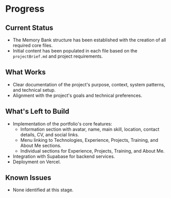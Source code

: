 # Progress

## Current Status

- The Memory Bank structure has been established with the creation of all required core files.
- Initial content has been populated in each file based on the `projectBrief.md` and project requirements.

## What Works

- Clear documentation of the project's purpose, context, system patterns, and technical setup.
- Alignment with the project's goals and technical preferences.

## What's Left to Build

- Implementation of the portfolio's core features:
  - Information section with avatar, name, main skill, location, contact details, CV, and social links.
  - Menu linking to Technologies, Experience, Projects, Training, and About Me sections.
  - Individual sections for Experience, Projects, Training, and About Me.
- Integration with Supabase for backend services.
- Deployment on Vercel.

## Known Issues

- None identified at this stage.
